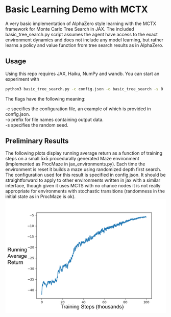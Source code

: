 # Basic Learning Demo with MCTX
A very basic implementation of AlphaZero style learning with the MCTX framework for Monte Carlo Tree Search in JAX. The included basic_tree_search.py script assumes the agent have access to the exact environment dynamics and does not include any model learning, but rather learns a policy and value function from tree search results as in AlphaZero.

## Usage
Using this repo requires JAX, Haiku, NumPy and wandb. You can start an experiment with 
```bash
python3 basic_tree_search.py -c config.json -o basic_tree_search -s 0
```
The flags have the following meaning:

-c specifies the configuration file, an example of which is provided in config.json.<br>
-o prefix for file names containing output data.<br> 
-s specifies the random seed.<br>

## Preliminary Results
The following plots display running average return as a function of training steps on a small 5x5 procedurally generated Maze environment (implemented as ProcMaze in jax_environments.py). Each time the environment is reset it builds a maze using randomized depth first search. The configuration used for this result is specified in config.json. It should be straightforward to apply to other environments written in jax with a similar interface, though given it uses MCTS with no chance nodes it is not really appropriate for environments with stochastic transitions (randomness in the initial state as in ProcMaze is ok).
<img align="center" src="img/learning_curve.png" width=800>